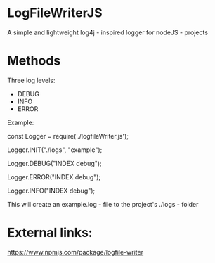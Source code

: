 # LogFileWriterJS
A simple and lightweight log4j - inspired logger for nodeJS - projects

# Methods
Three log levels:
- DEBUG
- INFO
- ERROR

Example:

const Logger = require('./logfileWriter.js');

Logger.INIT("./logs", "example");

Logger.DEBUG("INDEX debug");

Logger.ERROR("INDEX debug");

Logger.INFO("INDEX debug");


This will create an example.log - file to the project's ./logs - folder


# External links:
https://www.npmjs.com/package/logfile-writer
